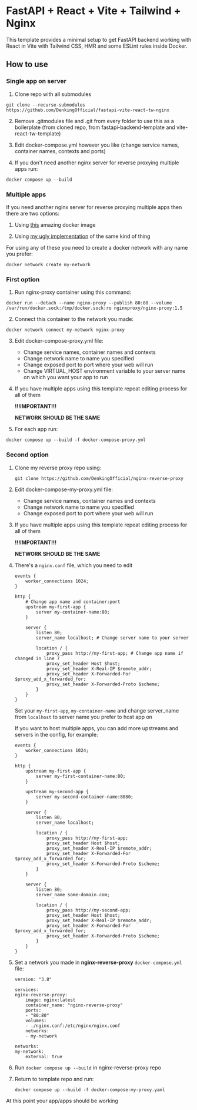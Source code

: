 # FastAPI + React + Vite + Tailwind + Nginx

This template provides a minimal setup to get FastAPI backend working with React in Vite with Tailwind CSS, HMR and some ESLint rules inside Docker.

## How to use

### Single app on server

1) Clone repo with all submodules

`git clone --recurse-submodules https://github.com/DenkingOfficial/fastapi-vite-react-tw-nginx`

2) Remove .gitmodules file and .git from every folder to use this as a boilerplate (from cloned repo, from fastapi-backend-template and vite-react-tw-template)

3) Edit docker-compose.yml however you like (change service names, container names, contexts and ports)

4) If you don't need another nginx server for reverse proxying multiple apps run:

`docker compose up --build`

### Multiple apps

If you need another nginx server for reverse proxying multiple apps then there are two options:

1) Using [this](https://github.com/nginx-proxy/nginx-proxy) amazing docker image

2) Using [my ugly implementation](https://github.com/DenkingOfficial/nginx-reverse-proxy) of the same kind of thing

For using any of these you need to create a docker network with any name you prefer:

`docker network create my-network`

### First option

1) Run nginx-proxy container using this command:

`docker run --detach --name nginx-proxy --publish 80:80 --volume /var/run/docker.sock:/tmp/docker.sock:ro nginxproxy/nginx-proxy:1.5`

2) Connect this container to the network you made:

`docker network connect my-network nginx-proxy`

3) Edit docker-compose-proxy.yml file:

    * Change service names, container names and contexts
    * Change network name to name you specified
    * Change exposed port to port where your web will run
    * Change VIRTUAL_HOST environment variable to your server name on which you want your app to run

4) If you have multiple apps using this template repeat editing process for all of them

    **!!!IMPORTANT!!!**

    **NETWORK SHOULD BE THE SAME**

5) For each app run:

`docker compose up --build -f docker-compose-proxy.yml`

### Second option

1) Clone my reverse proxy repo using:

    `git clone https://github.com/DenkingOfficial/nginx-reverse-proxy`

2) Edit docker-compose-my-proxy.yml file:

    * Change service names, container names and contexts
    * Change network name to name you specified
    * Change exposed port to port where your web will run

3) If you have multiple apps using this template repeat editing process for all of them

    **!!!IMPORTANT!!!**

    **NETWORK SHOULD BE THE SAME**


4) There's a `nginx.conf` file, which you need to edit

    ```
    events {
        worker_connections 1024;
    }

    http {
        # Change app name and container:port
        upstream my-first-app {
            server my-container-name:80;
        }

        server {
            listen 80;
            server_name localhost; # Change server name to your server

            location / {
                proxy_pass http://my-first-app; # Change app name if changed in line 7
                proxy_set_header Host $host;
                proxy_set_header X-Real-IP $remote_addr;
                proxy_set_header X-Forwarded-For $proxy_add_x_forwarded_for;
                proxy_set_header X-Forwarded-Proto $scheme;
            }
        }
    }
    ```

    Set your `my-first-app`, `my-container-name` and change server_name from `localhost` to server name you prefer to host app on

    If you want to host multiple apps, you can add more upstreams and servers in the config, for example:

    ```
    events {
        worker_connections 1024;
    }

    http {
        upstream my-first-app {
            server my-first-container-name:80;
        }

        upstream my-second-app {
            server my-second-container-name:8080;
        }

        server {
            listen 80;
            server_name localhost;

            location / {
                proxy_pass http://my-first-app;
                proxy_set_header Host $host;
                proxy_set_header X-Real-IP $remote_addr;
                proxy_set_header X-Forwarded-For $proxy_add_x_forwarded_for;
                proxy_set_header X-Forwarded-Proto $scheme;
            }
        }

        server {
            listen 80;
            server_name some-domain.com;

            location / {
                proxy_pass http://my-second-app;
                proxy_set_header Host $host;
                proxy_set_header X-Real-IP $remote_addr;
                proxy_set_header X-Forwarded-For $proxy_add_x_forwarded_for;
                proxy_set_header X-Forwarded-Proto $scheme;
            }
        }
    }
    ```

3) Set a network you made in **nginx-reverse-proxy** `docker-compose.yml` file:

    ```
    version: "3.8"

    services:
    nginx-reverse-proxy:
        image: nginx:latest
        container_name: "nginx-reverse-proxy"
        ports:
        - "80:80"
        volumes:
        - ./nginx.conf:/etc/nginx/nginx.conf
        networks:
        - my-network

    networks:
    my-network:
        external: true
    ```

4) Run `docker compose up --build` in nginx-reverse-proxy repo

5) Return to template repo and run:

    `docker compose up --build -f docker-compose-my-proxy.yaml`

At this point your app/apps should be working